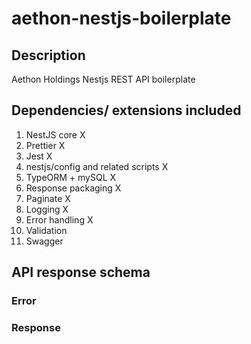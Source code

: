# aethon-nestjs-boilerplate

## Description

Aethon Holdings Nestjs REST API boilerplate

## Dependencies/ extensions included

1. NestJS core X
2. Prettier X
3. Jest X
4. nestjs/config and related scripts X
5. TypeORM + mySQL X
6. Response packaging X
7. Paginate X
8. Logging X
9. Error handling X
10. Validation
11. Swagger

## API response schema

### Error

### Response



